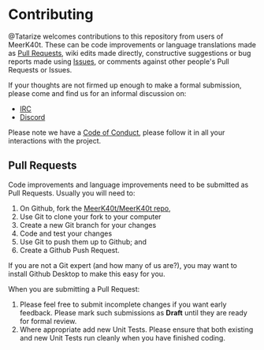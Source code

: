 # Contributing

@Tatarize welcomes contributions to this repository from users of MeerK40t.
These can be code improvements or language translations made as [Pull Requests](/meerk40t/meerk40t/pulls),
wiki edits made directly,
constructive suggestions or bug reports made using [Issues](/meerk40t/meerk40t/issues),
or comments against other people's Pull Requests or Issues.

If your thoughts are not firmed up enough to make a formal submission,
please come and find us for an informal discussion on:
* [IRC](http://kiwiirc.com/client/irc.libera.chat/meerk40t)
* [Discord](https://discord.gg/qvASRhFZGB)

Please note we have a [Code of Conduct](CODE_OF_CONDUCT.md), please follow it in all your interactions with the project.

## Pull Requests

Code improvements and language improvements need to be submitted as Pull Requests.
Usually you will need to:

1. On Github, fork the
[MeerK40t/MeerK40t repo](/meerk40t/meerk40t),
2. Use Git to clone your fork to your computer
3. Create a new Git branch for your changes
4. Code and test your changes
5. Use Git to push them up to Github; and
6. Create a Github Push Request.

If you are not a Git expert (and how many of us are?),
you may want to install Github Desktop to make this easy for you.

When you are submitting a Pull Request:

1. Please feel free to submit incomplete changes if you want early feedback.
Please mark such submissions as **Draft** until they are ready for formal review.
2. Where appropriate add new Unit Tests.
Please ensure that both existing and new Unit Tests run cleanly when you have finished coding.
